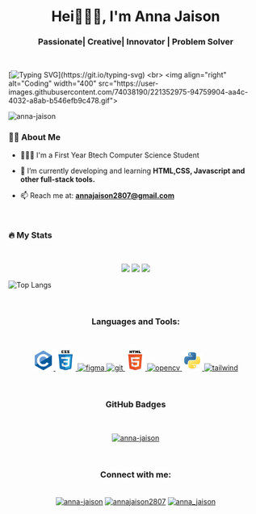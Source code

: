 
<h1 align="center">Hei🙋🏻‍♀, I'm Anna Jaison</h1>
<h3 align="center">Passionate| Creative| Innovator | Problem Solver</h3>
<br>

[![Typing SVG](https://readme-typing-svg.herokuapp.com?duration=10000&center=true&vCenter=true&width=1000&height=50&lines=Hello+this+is+Anna-Jaison%2C+Welcome+to+my+Github+page.)](https://git.io/typing-svg)
<br>
<img align="right" alt="Coding" width="400" src="https://user-images.githubusercontent.com/74038190/221352975-94759904-aa4c-4032-a8ab-b546efb9c478.gif">
<p align="left"> <img src="https://komarev.com/ghpvc/?username=anna-jaison&label=Profile%20views&color=0e75b6&style=flat" alt="anna-jaison" /> </p>


### 👩🏻 About Me
- 👩🏻‍💻 I'm a First Year Btech Computer Science Student

- 🌱 I’m currently developing and learning **HTML,CSS, Javascript and other full-stack tools.**

- 📫 Reach me at: **annajaison2807@gmail.com**
 <br>
  
### 🔥 My Stats
<br>
<p align="center"><img width="400" src="https://github-readme-stats.vercel.app/api?username=anna-jaison&count_private=true&show_icons=true&theme=react" />  <img width="425" src="https://streak-stats.demolab.com/?user=anna-jaison&theme=react" />
<img width="830" src="https://github-readme-activity-graph.vercel.app/graph?username=anna-jaison&bg_color=21232a&color=a8eeff&line=61dafb&point=f0fcff&area=true&hide_border=false" /></p>
<a href="https://github.com/anna-jaison/github-stats">
</a>

![Top Langs](https://github-readme-stats.vercel.app/api/top-langs/?username=anna-jaison&layout=compact&theme=dark&hide_border=true)

<br>
<h3 align="center">Languages and Tools:</h3><br>
<p align="center"> <a href="https://www.cprogramming.com/" target="_blank" rel="noreferrer"> <img src="https://raw.githubusercontent.com/devicons/devicon/master/icons/c/c-original.svg" alt="c" width="40" height="40"/> </a> <a href="https://www.w3schools.com/css/" target="_blank" rel="noreferrer"> <img src="https://raw.githubusercontent.com/devicons/devicon/master/icons/css3/css3-original-wordmark.svg" alt="css3" width="40" height="40"/> </a> <a href="https://www.figma.com/" target="_blank" rel="noreferrer"> <img src="https://www.vectorlogo.zone/logos/figma/figma-icon.svg" alt="figma" width="40" height="40"/> </a> <a href="https://git-scm.com/" target="_blank" rel="noreferrer"> <img src="https://www.vectorlogo.zone/logos/git-scm/git-scm-icon.svg" alt="git" width="40" height="40"/> </a> <a href="https://www.w3.org/html/" target="_blank" rel="noreferrer"> <img src="https://raw.githubusercontent.com/devicons/devicon/master/icons/html5/html5-original-wordmark.svg" alt="html5" width="40" height="40"/> </a> <a href="https://opencv.org/" target="_blank" rel="noreferrer"> <img src="https://www.vectorlogo.zone/logos/opencv/opencv-icon.svg" alt="opencv" width="40" height="40"/> </a> <a href="https://www.python.org" target="_blank" rel="noreferrer"> <img src="https://raw.githubusercontent.com/devicons/devicon/master/icons/python/python-original.svg" alt="python" width="40" height="40"/> </a> <a href="https://tailwindcss.com/" target="_blank" rel="noreferrer"> <img src="https://www.vectorlogo.zone/logos/tailwindcss/tailwindcss-icon.svg" alt="tailwind" width="40" height="40"/> </a> </p>

<br>
<h3 align="center"> GitHub Badges</h3><br>
<p align="center" media="prefers-color-scheme: dark"> <a href="https://github.com/ryo-ma/github-profile-trophy"><img src="https://github-profile-trophy.vercel.app/?username=anna-jaison"alt="anna-jaison" /></a> </p>
<br>
<h3 align="center">Connect with me:</h3>
<p align="center"><br>
<a href="https://linkedin.com/in/anna-jaison" target="blank"><img align="center" src="https://raw.githubusercontent.com/rahuldkjain/github-profile-readme-generator/master/src/images/icons/Social/linked-in-alt.svg" alt="anna-jaison" height="30" width="40" /></a>
<a href="https://www.hackerrank.com/annajaison2807" target="blank"><img align="center" src="https://raw.githubusercontent.com/rahuldkjain/github-profile-readme-generator/master/src/images/icons/Social/hackerrank.svg" alt="annajaison2807" height="30" width="40" /></a>
<a href="https://discord.gg/anna_jaison" target="blank"><img align="center" src="https://raw.githubusercontent.com/rahuldkjain/github-profile-readme-generator/master/src/images/icons/Social/discord.svg" alt="anna_jaison" height="30" width="40" /></a>
</p><br>

